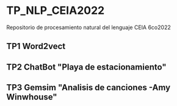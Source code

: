 # TP_NLP_CEIA2022
Repositorio de procesamiento natural del lenguaje CEIA 6co2022


## TP1 Word2vect
## TP2 ChatBot "Playa de estacionamiento"
## TP3 Gemsim "Analisis de canciones -Amy Winwhouse"
